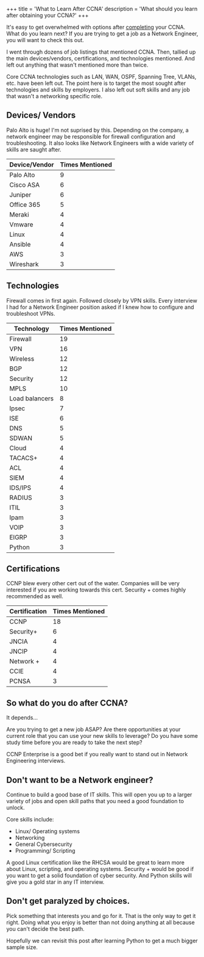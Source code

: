 +++
title = 'What to Learn After CCNA'
description = 'What should you learn after obtaining your CCNA?'
+++


It's easy to get overwhelmed with options after [completing](CCNA/Resources%20for%20Passing%20CCNA.md) your CCNA. What do you learn next? If you are trying to get a job as a Network Engineer, you will want to check this out. 

I went through dozens of job listings that mentioned CCNA. Then, tallied up the main devices/vendors, certifications, and technologies mentioned. And left out anything that wasn't mentioned more than twice.

Core CCNA technologies such as LAN, WAN, OSPF, Spanning Tree, VLANs, etc. have been left out. The point here is to target the most sought after technologies and skills by employers. I also left out soft skills and any job that wasn't a networking specific role.

## Devices/ Vendors

Palo Alto is huge! I'm not suprised by this. Depending on the company, a network engineer may be responsible for firewall configuration and troubleshooting. It also looks like Network Engineers with a wide variety of skills are saught after. 

| Device/Vendor | Times Mentioned |
| --- | --- |
| Palo Alto | 9 |
| Cisco ASA | 6 |
| Juniper | 6 |
| Office 365 | 5 |
| Meraki | 4 |
| Vmware | 4 |
| Linux | 4 |
| Ansible | 4 |
| AWS | 3 |
| Wireshark | 3 |

## Technologies

Firewall comes in first again. Followed closely by VPN skills. Every interview I had for a Network Engineer position asked if I knew how to configure and troubleshoot VPNs.

| Technology | Times Mentioned |
| --- | --- |
| Firewall | 19 |
| VPN | 16 |
| Wireless | 12 |
| BGP | 12 |
| Security | 12 |
| MPLS | 10 |
| Load balancers | 8 |
| Ipsec | 7 |
| ISE | 6 |
| DNS | 5 |
| SDWAN | 5 |
| Cloud | 4 |
| TACACS+ | 4 |
| ACL | 4 |
| SIEM | 4 |
| IDS/IPS | 4 |
| RADIUS | 3 |
| ITIL | 3 |
| Ipam | 3 |
| VOIP | 3 |
| EIGRP | 3 |
| Python | 3 |

## Certifications

CCNP blew every other cert out of the water. Companies will be very interested if you are working towards this cert. Security + comes highly recommended as well.

| Certification | Times Mentioned |
| --- | --- |
| CCNP | 18 |
| Security+ | 6 |
| JNCIA | 4 |
| JNCIP | 4 |
| Network + | 4 |
| CCIE | 4 |
| PCNSA | 3 |

## So what do you do after CCNA?

It depends...

Are you trying to get a new job ASAP? Are there opportunities at your current role that you can use your new skills to leverage? Do you have some study time before you are ready to take the next step?

CCNP Enterprise is a good bet if you really want to stand out in Network Engineering interviews. 

## Don't want to be a Network engineer?

Continue to build a good base of IT skills. This will open you up to a larger variety of jobs and open skill paths that you need a good foundation to unlock. 

Core skills include:
- Linux/ Operating systems
- Networking
- General Cybersecurity
- Programming/ Scripting

A good Linux certification like the RHCSA would be great to learn more about Linux, scripting, and operating systems. Security + would be good if you want to get a solid foundation of cyber security. And Python skills will give you a gold star in any IT interview. 

## Don't get paralyzed by choices.

Pick something that interests you and go for it. That is the only way to get it right. Doing what you enjoy is better than not doing anything at all because you can't decide the best path. 

Hopefully we can revisit this post after learning Python to get a much bigger sample size. 